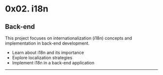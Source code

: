 # 0x02. i18n

## Back-end

This project focuses on internationalization (i18n) concepts and implementation in back-end development.

- Learn about i18n and its importance
- Explore localization strategies
- Implement i18n in a back-end application

---  